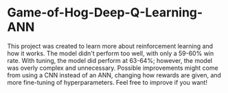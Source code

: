 # Game-of-Hog-Deep-Q-Learning-ANN
This project was created to learn more about reinforcement learning and how it works. The model didn't perform too well, with only a 59-60% win rate. With tuning,
the model did perform at 63-64%; however, the model was overly complex and unnecessary. Possible improvements might come from using a CNN instead of an ANN, changing
how rewards are given, and more fine-tuning of hyperparameters. Feel free to improve if you want!
